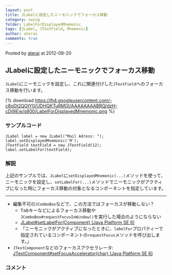 ```yaml
---
layout: post
title: JLabelに設定したニーモニックでフォーカス移動
category: swing
folder: LabelForDisplayedMnemonic
tags: [JLabel, JTextField, Mnemonic]
author: aterai
comments: true
---
```


Posted by [aterai](http://terai.xrea.jp/aterai.html) at 2012-08-20

## JLabelに設定したニーモニックでフォーカス移動
`JLabel`にニーモニックを設定し、これに関連付けした`JTextField`へのフォーカス移動を行います。


{% download https://lh4.googleusercontent.com/-c8oDt2QGtY0/UDHQKTuRMGI/AAAAAAAABRQ/dzH-cDi9lEw/s800/LabelForDisplayedMnemonic.png %}

### サンプルコード
<pre class="prettyprint"><code>JLabel label = new JLabel("Mail Adress: ");
label.setDisplayedMnemonic('M');
JTextField textField = new JTextField(12);
label.setLabelFor(textField);
</code></pre>

### 解説
上記のサンプルでは、`JLabel`に`setDisplayedMnemonic(...)`メソッドを使って、ニーモニックを設定し、`setLabelFor(...)`メソッドでニーモニックがアクティブになった時にフォーカス移動の対象となるコンポーネントを指定しています。

- - - -
- 編集不可の`JComboBox`などで、この方法ではフォーカスが移動しない？
    - <kbd>Tab</kbd>キーなどによるフォーカス移動や`JComboBox#requestFocusInWindow()`を実行した場合のようにならない
    - [JLabel#setLabelFor(Component) (Java Platform SE 6)](http://docs.oracle.com/javase/jp/6/api/javax/swing/JLabel.html#setLabelFor%28java.awt.Component%29)
    - 「ニーモニックがアクティブになったときに、`labelFor`プロパティーで指定されているコンポーネントの`requestFocus`メソッドを呼び出します。」
- `JTextComponent`などのフォーカスアクセラレータ: [JTextComponent#setFocusAccelerator(char) (Java Platform SE 6)](http://docs.oracle.com/javase/jp/6/api/javax/swing/text/JTextComponent.html#setFocusAccelerator%28char%29)

<!-- dummy comment line for breaking list -->

### コメント
